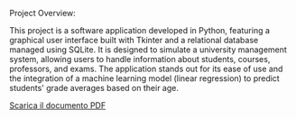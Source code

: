Project Overview:

This project is a software application developed in Python, featuring a graphical user interface built with Tkinter 
and a relational database managed using SQLite. It is designed to simulate a university management system, 
allowing users to handle information about students, courses, professors, and exams. 
The application stands out for its ease of use and the integration of a machine learning model (linear regression)
to predict students' grade averages based on their age. 


[Scarica il documento PDF](https://github.com/giannivessio/UNIVERSITY_MANAGEMENT_SYSTEM-INTEGRATED-WITH-ML-METHODS/blob/master/Gestionale_Universita.pdf)
